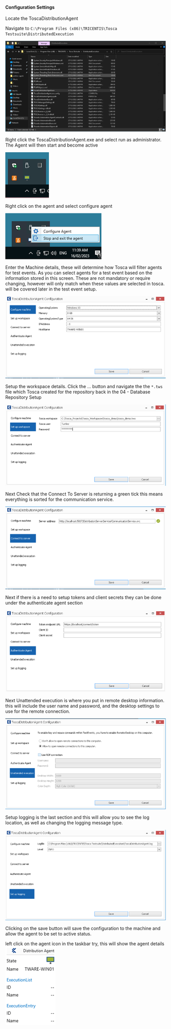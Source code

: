 
#### Configuration Settings

Locate the ToscaDistributionAgent

Navigate to ```C:\Program Files (x86)\TRICENTIS\Tosca Testsuite\DistributedExecution```

![](./img/dex-exe.png)

Right click the ToscaDistributionAgent.exe and select run as administrator. The Agent will then start and become active

![](./img/dex-agent-active.png)

Right click on the agent and select configure agent

![](./img/dex-right-click-menu.png)

Enter the Machine details, these will determine how Tosca will filter agents for test events. As you can select agents for a test event based on the information stored in this screen. These are not mandatory or require changing, however will only match when these values are selected in tosca. will be covered later in the test event setup.

![](./img/dex-config-machine.png)

Setup the workspace details. Click the ... button and navigate the the `*.tws` file which Tosca created for the repository back in the 04 - Database Repository Setup

![](./img/dex-config-workspace.png)

Next Check that the Connect To Server is returning a green tick this means everything is sorted for the communication service.

![](./img/dex-config-communication.png)

Next if there is a need to setup tokens and client secrets they can be done under the authenticate agent section

![](./img/dex-config-authenticate.png)

Next Unattended execution is where you put in remote desktop information. this will include the user name and password, and the desktop settings to use for the remote connection.

![](./img/dex-unattended-exec.png)

Setup logging is the last section and this will allow you to see the log location, as well as changing the logging message type.

![](./img/dex-config-logging.png)

Clicking on the save button will save the configuration to the machine and allow the agent to be set to active status.

left click on the agent icon in the taskbar try, this will show the agent details
![](./img/dex-active-status.png)